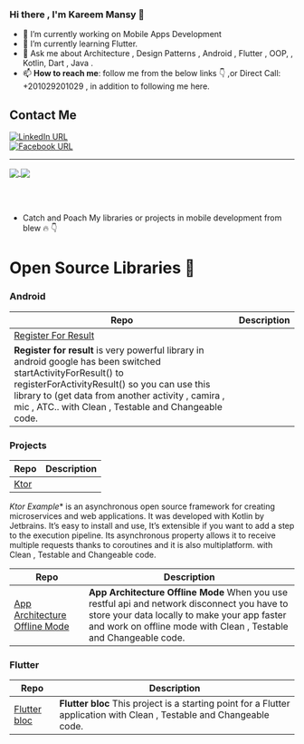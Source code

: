 ### Hi there , I'm Kareem Mansy 👋

- 🔭 I’m currently working on Mobile Apps Development
- 🌱 I’m currently learning Flutter.
- 💬 Ask me about Architecture , Design Patterns , Android , Flutter , OOP, , Kotlin, Dart , Java . 
- 📫 **How to reach me**: follow me from the below links :point_down: ,or Direct Call: +201029201029 , in addition to following me here.

## Contact Me

[![LinkedIn URL](https://img.shields.io/static/v1?color=green&label=linkedin&logo=linkedin&logoColor=blue&style=for-the-badge&message=Connect)](https://www.linkedin.com/in/kareem-mansy-98486312b/)
<br />
[![Facebook URL](https://img.shields.io/static/v1?color=green&label=Facebook&logo=Facebook&logoColor=blue&style=for-the-badge&message=Connect)](https://www.facebook.com/KareemMansy123)

<!-- /https://github.com/anuraghazra/github-readme-stats#themes -->
<hr/>
<a href="https://github.com/KareemMansy123">
  <img align="center" src="https://github-readme-stats.vercel.app/api?username=KareemMansy123&count_private=true&show_icons=true&theme=gruvbox&hide_border=false%22" />
</a>
<!-- <br /> -->
<a href="https://github.com/KareemMansy123">
  <img align="center" src="https://github-readme-stats.vercel.app/api/top-langs/?username=KareemMansy123&layout=compact&theme=synthwave&hide_border=false" />
</a>

<br /> <br /> 
 - Catch and Poach My libraries or projects in mobile development from blew 🔥 👇

# Open Source Libraries 🔔

### Android

|       **Repo**                                                                   |                     **Description**                                                                             |
| ------------------------- | -----------------------------------------------------------------------------------------------------------------------------------------------------------------------|
|   [Register For Result](https://github.com/KareemMansy123/register-for-result)
|  **Register for result** is very powerful library in android google has been switched startActivityForResult() to registerForActivityResult() so you can use this library to (get data from another activity , camira , mic , ATC.. with Clean , Testable and Changeable code.                                     |

### Projects

|       **Repo**                                                                   |                     **Description**                                                                             |
| ------------------------- | -----------------------------------------------------------------------------------------------------------------------------------------------------------------------|
|   [Ktor](https://github.com/KareemMansy123/Ktor_Example)   |  
*Ktor Example** is an asynchronous open source framework for creating microservices and web applications. It was developed with Kotlin by Jetbrains. It’s easy to install and use, It’s extensible if you want to add a step to the execution pipeline. Its asynchronous property allows it to receive multiple requests thanks to coroutines and it is also multiplatform. with Clean , Testable and Changeable code. 

|       **Repo**                                                                   |                     **Description**                                                                             |
| ------------------------- | -----------------------------------------------------------------------------------------------------------------------------------------------------------------------|
|   [App Architecture Offline Mode](https://github.com/KareemMansy123/AppArchitectureOflineMode)   |  **App Architecture Offline Mode** When you use restful api and network disconnect you have to store your data locally to make your app faster and work on offline mode with Clean , Testable and Changeable code. 

### Flutter

|       **Repo**                                                                   |                     **Description**                                                                             |
| ------------------------- | -----------------------------------------------------------------------------------------------------------------------------------------------------------------------|
|   [Flutter bloc](https://github.com/KareemMansy123/Flutter_Bloc)   |  **Flutter bloc** This project is a starting point for a Flutter application with Clean , Testable and Changeable code.                                 |


<!--


<!--
**KareemMansy123/KareemMansy123** is a ✨ _special_ ✨ repository because its `README.md` (this file) appears on your GitHub profile.

Here are some ideas to get you started:

- 🔭 I’m currently working on ...
- 🌱 I’m currently learning ...
- 👯 I’m looking to collaborate on ...
- 🤔 I’m looking for help with ...
- 💬 Ask me about ...
- 📫 How to reach me: ...
- 😄 Pronouns: ...
- ⚡ Fun fact: ...
-->
